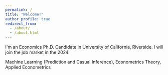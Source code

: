 ```yaml
---
permalink: /
title: "Welcome!"
author_profile: true
redirect_from: 
  - /about/
  - /about.html
---
```


I'm an Economics Ph.D. Candidate in University of California, Riverside. I will join the job market in the 2024.  




Machine Learning (Prediction and Casual Inference), Econometrics Theory, Applied Econometrics 

